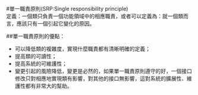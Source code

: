 #單一職責原則(SRP:Single responsibility principle)  
定義：一個類只負責一個功能領域中的相應職責，或者可以定義為：就一個類而言，應該只有一個引起它變化的原因。  

##單一職責原則的優點：  
 * 可以降低類的複雜度，實現什麼職責都有清晰明確的定義； 
 * 提高類的可讀性；
 * 提高系統的可維護性；
 * 變更引起的風險降低，變更是必然的，如果單一職責原則遵守的好，一個接口修改只對相應地實現類有影響，對其他的接口無影響，這對系統的擴展性、維護性都有非常大的幫助。